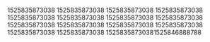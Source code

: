 1525835873038
1525835873038
1525835873038
1525835873038
1525835873038
1525835873038
1525835873038
1525835873038
1525835873038
1525835873038
1525835873038
1525835873038
1525835873038
1525835873038
15258358730381525846888788